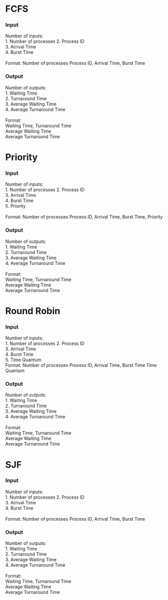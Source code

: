 <h1> FCFS </h1>
<h3>Input</h3>
	<p>
		Number of inputs:<br/>
		1. Number of processes
		2. Process ID<br/>
		3. Arrival Time<br/>
		4. Burst Time<br/>
		<br>
		Format:
		Number of processes
		Process ID, Arrival Time, Burst Time 
	</p>


<h3>Output</h3>
	<p>
		Number of outputs:<br/>
		1. Waiting Time<br/>
		2. Turnaround Time<br/>
		3. Average Waiting Time<br/>
		4. Average Turnaround Time<br/>
		<br>
		Format:<br/>
		Waiting Time, Turnaround Time<br/>
		Average Waiting Time<br/>
		Average Turnaround Time
	</p>
<h1> Priority </h1>
<h3>Input</h3>
	<p>
		Number of inputs:<br/>
		1. Number of processes
		2. Process ID<br/>
		3. Arrival Time<br/>
		4. Burst Time<br/>
		5. Priority<br/>
		<br>
		Format:
		Number of processes
		Process ID, Arrival Time, Burst Time, Priority
	</p>


<h3>Output</h3>
	<p>
		Number of outputs:<br/>
		1. Waiting Time<br/>
		2. Turnaround Time<br/>
		3. Average Waiting Time<br/>
		4. Average Turnaround Time<br/>
		<br>
		Format:<br/>
		Waiting Time, Turnaround Time<br/>
		Average Waiting Time<br/>
		Average Turnaround Time
	</p>

<h1> Round Robin </h1>
<h3>Input</h3>
	<p>
		Number of inputs:<br/>
		1. Number of processes
		2. Process ID<br/>
		3. Arrival Time<br/>
		4. Burst Time<br/>
		5. Time Quantum
		<br>
		Format:
		Number of processes
		Process ID, Arrival Time, Burst Time
		Time Quantam 
	</p>

<h3>Output</h3>
	<p>
		Number of outputs:<br/>
		1. Waiting Time<br/>
		2. Turnaround Time<br/>
		3. Average Waiting Time<br/>
		4. Average Turnaround Time<br/>
		<br>
		Format:<br/>
		Waiting Time, Turnaround Time<br/>
		Average Waiting Time<br/>
		Average Turnaround Time
	</p>

<h1> SJF </h1>
<h3>Input</h3>
	<p>
		Number of inputs:<br/>
		1. Number of processes
		2. Process ID<br/>
		3. Arrival Time<br/>
		4. Burst Time<br/>
		<br>
		Format:
		Number of processes
		Process ID, Arrival Time, Burst Time 
	</p>


<h3>Output</h3>
	<p>
		Number of outputs:<br/>
		1. Waiting Time<br/>
		2. Turnaround Time<br/>
		3. Average Waiting Time<br/>
		4. Average Turnaround Time<br/>
		<br>
		Format:<br/>
		Waiting Time, Turnaround Time<br/>
		Average Waiting Time<br/>
		Average Turnaround Time
	</p>